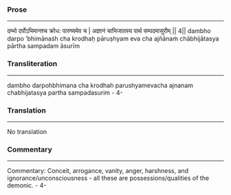 ### Prose 
 --- 
दम्भो दर्पोऽभिमानश्च क्रोध: पारुष्यमेव च |
अज्ञानं चाभिजातस्य पार्थ सम्पदमासुरीम् || 4||
dambho darpo ’bhimānaśh cha krodhaḥ pāruṣhyam eva cha
ajñānaṁ chābhijātasya pārtha sampadam āsurīm

### Transliteration 
 --- 
dambho darpohbhimana cha krodhah parushyamevacha ajnanam chabhijatasya partha sampadasurim - 4-

### Translation 
 --- 
No translation

### Commentary 
 --- 
Commentary: Conceit, arrogance, vanity, anger, harshness, and ignorance/unconsciousness - all these are possessions/qualities of the demonic. - 4-